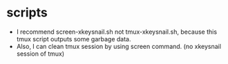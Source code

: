 # scripts

* I recommend screen-xkeysnail.sh not tmux-xkeysnail.sh, because this tmux script outputs some garbage data.
* Also, I can clean tmux session by using screen command. (no xkeysnail session of tmux)
